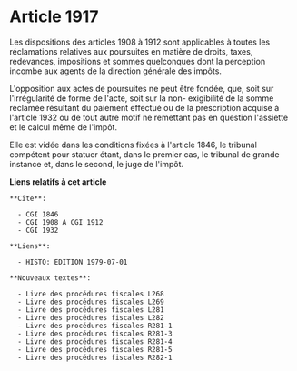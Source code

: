# Article 1917

Les dispositions des articles 1908 à 1912 sont applicables à toutes les réclamations relatives aux poursuites en matière de
droits, taxes, redevances, impositions et sommes quelconques dont la perception incombe aux agents de la direction générale
des impôts.

L'opposition aux actes de poursuites ne peut être fondée, que, soit sur l'irrégularité de forme de l'acte, soit sur la non-
exigibilité de la somme réclamée résultant du paiement effectué ou de la prescription acquise à l'article 1932 ou de tout
autre motif ne remettant pas en question l'assiette et le calcul même de l'impôt.

Elle est vidée dans les conditions fixées à l'article 1846, le tribunal compétent pour statuer étant, dans le premier cas, le
tribunal de grande instance et, dans le second, le juge de l'impôt.

**Liens relatifs à cet article**

	**Cite**:

	  - CGI 1846
	  - CGI 1908 A CGI 1912
	  - CGI 1932

	**Liens**:

	  - HISTO: EDITION 1979-07-01

	**Nouveaux textes**:

	  - Livre des procédures fiscales L268
	  - Livre des procédures fiscales L269
	  - Livre des procédures fiscales L281
	  - Livre des procédures fiscales L282
	  - Livre des procédures fiscales R281-1
	  - Livre des procédures fiscales R281-3
	  - Livre des procédures fiscales R281-4
	  - Livre des procédures fiscales R281-5
	  - Livre des procédures fiscales R282-1
